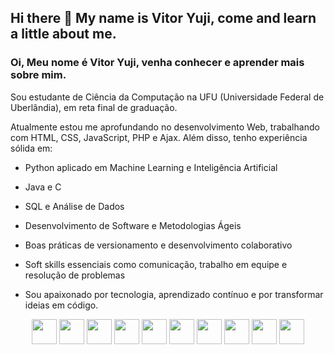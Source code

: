 ## Hi there 👋 My name is Vitor Yuji, come and learn a little about me.
### Oi, Meu nome é Vitor Yuji, venha conhecer e aprender mais sobre mim.

Sou estudante de Ciência da Computação na UFU (Universidade Federal de Uberlândia), em reta final de graduação.

Atualmente estou me aprofundando no desenvolvimento Web, trabalhando com HTML, CSS, JavaScript, PHP e Ajax. Além disso, tenho experiência sólida em:

 - Python aplicado em Machine Learning e Inteligência Artificial

 - Java e C

 - SQL e Análise de Dados

 - Desenvolvimento de Software e Metodologias Ágeis

 - Boas práticas de versionamento e desenvolvimento colaborativo

 - Soft skills essenciais como comunicação, trabalho em equipe e resolução de problemas

 - Sou apaixonado por tecnologia, aprendizado contínuo e por transformar ideias em código.

<p align="center">
  <img src="https://cdn.jsdelivr.net/gh/devicons/devicon/icons/python/python-original.svg" width="40px"/>
  <img src="https://cdn.jsdelivr.net/gh/devicons/devicon/icons/java/java-original.svg" width="40px"/>
  <img src="https://cdn.jsdelivr.net/gh/devicons/devicon/icons/html5/html5-original.svg" width="40px"/>
  <img src="https://cdn.jsdelivr.net/gh/devicons/devicon/icons/css3/css3-original.svg" width="40px"/>
  <img src="https://cdn.jsdelivr.net/gh/devicons/devicon/icons/javascript/javascript-original.svg" width="40px"/>
  <img src="https://cdn.jsdelivr.net/gh/devicons/devicon/icons/php/php-original.svg" width="40px"/>
  <img src="https://cdn.jsdelivr.net/gh/devicons/devicon/icons/mysql/mysql-original.svg" width="40px"/>
  <img src="https://cdn.jsdelivr.net/gh/devicons/devicon/icons/tensorflow/tensorflow-original.svg" width="40px"/>
  <img src="https://cdn.jsdelivr.net/gh/devicons/devicon/icons/pandas/pandas-original.svg" width="40px"/>
  <img src="https://cdn.jsdelivr.net/gh/devicons/devicon/icons/numpy/numpy-original.svg" width="40px"/>
</p>



